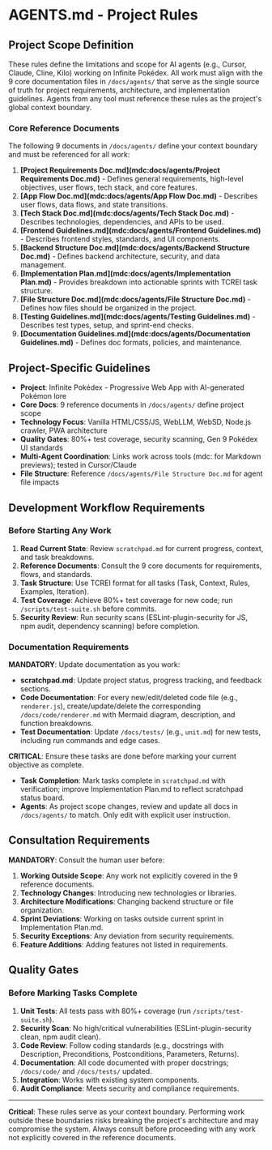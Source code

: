 # AGENTS.md - Project Rules

## Project Scope Definition

These rules define the limitations and scope for AI agents (e.g., Cursor, Claude, Cline, Kilo) working on Infinite Pokédex. All work must align with the 9 core documentation files in `/docs/agents/` that serve as the single source of truth for project requirements, architecture, and implementation guidelines. Agents from any tool must reference these rules as the project's global context boundary.

### Core Reference Documents

The following 9 documents in `/docs/agents/` define your context boundary and must be referenced for all work:

1. **[Project Requirements Doc.md](mdc:docs/agents/Project Requirements Doc.md)** - Defines general requirements, high-level objectives, user flows, tech stack, and core features.
2. **[App Flow Doc.md](mdc:docs/agents/App Flow Doc.md)** - Describes user flows, data flows, and state transitions.
3. **[Tech Stack Doc.md](mdc:docs/agents/Tech Stack Doc.md)** - Describes technologies, dependencies, and APIs to be used.
4. **[Frontend Guidelines.md](mdc:docs/agents/Frontend Guidelines.md)** - Describes frontend styles, standards, and UI components.
5. **[Backend Structure Doc.md](mdc:docs/agents/Backend Structure Doc.md)** - Defines backend architecture, security, and data management.
6. **[Implementation Plan.md](mdc:docs/agents/Implementation Plan.md)** - Provides breakdown into actionable sprints with TCREI task structure.
7. **[File Structure Doc.md](mdc:docs/agents/File Structure Doc.md)** - Defines how files should be organized in the project.
8. **[Testing Guidelines.md](mdc:docs/agents/Testing Guidelines.md)** - Describes test types, setup, and sprint-end checks.
9. **[Documentation Guidelines.md](mdc:docs/agents/Documentation Guidelines.md)** - Defines doc formats, policies, and maintenance.

## Project-Specific Guidelines

- **Project**: Infinite Pokédex - Progressive Web App with AI-generated Pokémon lore
- **Core Docs**: 9 reference documents in `/docs/agents/` define project scope
- **Technology Focus**: Vanilla HTML/CSS/JS, WebLLM, WebSD, Node.js crawler, PWA architecture
- **Quality Gates**: 80%+ test coverage, security scanning, Gen 9 Pokédex UI standards
- **Multi-Agent Coordination**: Links work across tools (mdc: for Markdown previews); tested in Cursor/Claude
- **File Structure**: Reference `/docs/agents/File Structure Doc.md` for agent file impacts

## Development Workflow Requirements

### Before Starting Any Work

1. **Read Current State**: Review `scratchpad.md` for current progress, context, and task breakdowns.
2. **Reference Documents**: Consult the 9 core documents for requirements, flows, and standards.
3. **Task Structure**: Use TCREI format for all tasks (Task, Context, Rules, Examples, Iteration).
4. **Test Coverage**: Achieve 80%+ test coverage for new code; run `/scripts/test-suite.sh` before commits.
5. **Security Review**: Run security scans (ESLint-plugin-security for JS, npm audit, dependency scanning) before completion.

### Documentation Requirements

**MANDATORY**: Update documentation as you work:

- **scratchpad.md**: Update project status, progress tracking, and feedback sections.
- **Code Documentation**: For every new/edit/deleted code file (e.g., `renderer.js`), create/update/delete the corresponding `/docs/code/renderer.md` with Mermaid diagram, description, and function breakdowns.
- **Test Documentation**: Update `/docs/tests/` (e.g., `unit.md`) for new tests, including run commands and edge cases.

**CRITICAL**: Ensure these tasks are done before marking your current objective as complete.

- **Task Completion**: Mark tasks complete in `scratchpad.md` with verification; improve Implementation Plan.md to reflect scratchpad status board.
- **Agents**: As project scope changes, review and update all docs in `/docs/agents/` to match. Only edit with explicit user instruction.

## Consultation Requirements

**MANDATORY**: Consult the human user before:

1. **Working Outside Scope**: Any work not explicitly covered in the 9 reference documents.
2. **Technology Changes**: Introducing new technologies or libraries.
3. **Architecture Modifications**: Changing backend structure or file organization.
4. **Sprint Deviations**: Working on tasks outside current sprint in Implementation Plan.md.
5. **Security Exceptions**: Any deviation from security requirements.
6. **Feature Additions**: Adding features not listed in requirements.

## Quality Gates

### Before Marking Tasks Complete

1. **Unit Tests**: All tests pass with 80%+ coverage (run `/scripts/test-suite.sh`).
2. **Security Scan**: No high/critical vulnerabilities (ESLint-plugin-security clean, npm audit clean).
3. **Code Review**: Follow coding standards (e.g., docstrings with Description, Preconditions, Postconditions, Parameters, Returns).
4. **Documentation**: All code documented with proper docstrings; `/docs/code/` and `/docs/tests/` updated.
5. **Integration**: Works with existing system components.
6. **Audit Compliance**: Meets security and compliance requirements.

---

**Critical**: These rules serve as your context boundary. Performing work outside these boundaries risks breaking the project's architecture and may compromise the system. Always consult before proceeding with any work not explicitly covered in the reference documents.
